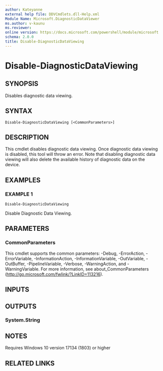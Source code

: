 ```yaml
---
author: Kateyanne
external help file: DDVCmdlets.dll-Help.xml
Module Name: Microsoft.DiagnosticDataViewer
ms.author: v-kaunu
ms.reviewer: 
online version: https://docs.microsoft.com/powershell/module/microsoft.diagnosticdataviewer/disable-diagnosticdataviewing?view=windowsserver2016-ps&wt.mc_id=ps-gethelp
schema: 2.0.0
title: Disable-DiagnosticDataViewing
---
```


# Disable-DiagnosticDataViewing

## SYNOPSIS
Disables diagnostic data viewing.

## SYNTAX

```
Disable-DiagnosticDataViewing [<CommonParameters>]
```

## DESCRIPTION
This cmdlet disables diagnostic data viewing.
Once diagnostic data viewing is disabled, this tool will throw an error.
Note that disabling diagnostic data viewing will also delete the available history of diagnostic data on the device.

## EXAMPLES

### EXAMPLE 1
```
Disable-DiagnosticDataViewing
```

Disable Diagnostic Data Viewing.

## PARAMETERS

### CommonParameters
This cmdlet supports the common parameters: -Debug, -ErrorAction, -ErrorVariable, -InformationAction, -InformationVariable, -OutVariable, -OutBuffer, -PipelineVariable, -Verbose, -WarningAction, and -WarningVariable. For more information, see about_CommonParameters (http://go.microsoft.com/fwlink/?LinkID=113216).

## INPUTS

## OUTPUTS

### System.String

## NOTES
Requires Windows 10 version 17134 (1803) or higher

## RELATED LINKS

